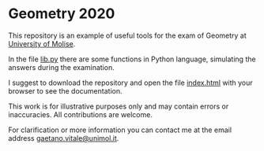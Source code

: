 # Geometry 2020

This repository is an example of useful tools for the exam of Geometry at [University of Molise](https://www2.dipmedicina.unimol.it/ingegneria-medica/).

In the file [lib.py](code/lib.py) there are some functions in Python language, simulating the answers during the examination. 

I suggest to download the repository and open the file [index.html](/docs/build/html/index.html) with your browser to see the documentation.


This work is for illustrative purposes only and may contain errors or inaccuracies. All contributions are welcome.

For clarification or more information you can contact me at the email address gaetano.vitale@unimol.it.

